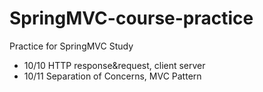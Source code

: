 # SpringMVC-course-practice
Practice for SpringMVC Study

- 10/10 HTTP response&request, client server
- 10/11 Separation of Concerns, MVC Pattern
